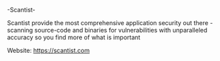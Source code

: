 -Scantist-

Scantist provide the most comprehensive application security out there - scanning source-code and binaries for vulnerabilities with unparalleled accuracy so you find more of what is important

Website: https://scantist.com
